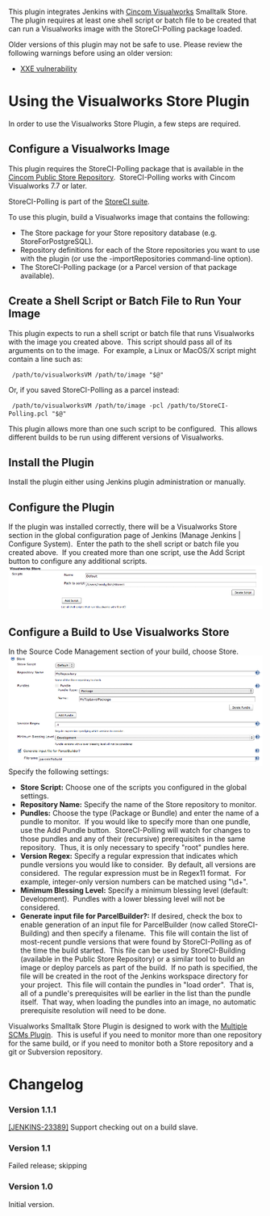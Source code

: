 This plugin integrates Jenkins with [Cincom
Visualworks](http://cincomsmalltalk.com/) Smalltalk Store.  The plugin
requires at least one shell script or batch file to be created that can
run a Visualworks image with the StoreCI-Polling package loaded.

Older versions of this plugin may not be safe to use. Please review the
following warnings before using an older version:

-   [XXE
    vulnerability](https://www.jenkins.io/security/advisory/2020-11-04/#SECURITY-1900)

# Using the Visualworks Store Plugin

In order to use the Visualworks Store Plugin, a few steps are required.

## Configure a Visualworks Image

This plugin requires the StoreCI-Polling package that is available in
the [Cincom Public Store
Repository](http://www.cincomsmalltalk.com/CincomSmalltalkWiki/Public+Store+Repository).
 StoreCI-Polling works with Cincom Visualworks 7.7 or later.

StoreCI-Polling is part of the [StoreCI
suite](https://github.com/randycoulman/StoreCI).

To use this plugin, build a Visualworks image that contains the
following:

-   The Store package for your Store repository database (e.g.
    StoreForPostgreSQL).
-   Repository definitions for each of the Store repositories you want
    to use with the plugin (or use the -importRepositories command-line
    option).
-   The StoreCI-Polling package (or a Parcel version of that package
    available).

## Create a Shell Script or Batch File to Run Your Image

This plugin expects to run a shell script or batch file that runs
Visualworks with the image you created above.  This script should pass
all of its arguments on to the image.  For example, a Linux or MacOS/X
script might contain a line such as:

``` syntaxhighlighter-pre
 /path/to/visualworksVM /path/to/image "$@"
```

Or, if you saved StoreCI-Polling as a parcel instead:

``` syntaxhighlighter-pre
 /path/to/visualworksVM /path/to/image -pcl /path/to/StoreCI-Polling.pcl "$@"
```

This plugin allows more than one such script to be configured.  This
allows different builds to be run using different versions of
Visualworks.

## Install the Plugin

Install the plugin either using Jenkins plugin administration or
manually.

## Configure the Plugin

If the plugin was installed correctly, there will be a Visualworks Store
section in the global configuration page of Jenkins (Manage Jenkins \|
Configure System).  Enter the path to the shell script or batch file you
created above.  If you created more than one script, use the Add Script
button to configure any additional scripts.
![](docs/images/visualworks-store-global.png)

## Configure a Build to Use Visualworks Store

In the Source Code Management section of your build, choose Store.
![](docs/images/visualworks-store-config.png)  
Specify the following settings:

-   **Store Script:** Choose one of the scripts you configured in the
    global settings.
-   **Repository Name:** Specify the name of the Store repository to
    monitor.
-   **Pundles:** Choose the type (Package or Bundle) and enter the name
    of a pundle to monitor.  If you would like to specify more than one
    pundle, use the Add Pundle button.  StoreCI-Polling will watch for
    changes to those pundles and any of their (recursive) prerequisites
    in the same repository.  Thus, it is only necessary to specify
    "root" pundles here.
-   **Version Regex:** Specify a regular expression that indicates which
    pundle versions you would like to consider.  By default, all
    versions are considered.  The regular expression must be in Regex11
    format.  For example, integer-only version numbers can be matched
    using "\\d+".
-   **Minimum Blessing Level:** Specify a minimum blessing level
    (default: Development).  Pundles with a lower blessing level will
    not be considered.
-   **Generate input file for ParcelBuilder?:** If desired, check the
    box to enable generation of an input file for ParcelBuilder (now
    called StoreCI-Building) and then specify a filename.  This file
    will contain the list of most-recent pundle versions that were found
    by StoreCI-Polling as of the time the build started.  This file can
    be used by StoreCI-Building (available in the Public Store
    Repository) or a similar tool to build an image or deploy parcels as
    part of the build.  If no path is specified, the file will be
    created in the root of the Jenkins workspace directory for your
    project.  This file will contain the pundles in "load order".  That
    is, all of a pundle's prerequisites will be earlier in the list than
    the pundle itself.  That way, when loading the pundles into an
    image, no automatic prerequisite resolution will need to be done.

Visualworks Smalltalk Store Plugin is designed to work with the
[Multiple SCMs
Plugin](http://localhost:8085/display/JENKINS/Multiple+SCMs+Plugin).
 This is useful if you need to monitor more than one repository for the
same build, or if you need to monitor both a Store repository and a git
or Subversion repository.

# Changelog

### Version 1.1.1

[\[JENKINS-23389\]](https://issues.jenkins-ci.org/browse/JENKINS-23389) Support
checking out on a build slave.

### Version 1.1

Failed release; skipping

### Version 1.0

Initial version.
